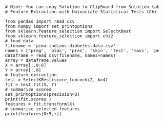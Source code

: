 <pre class="file" data-target="clipboard">
# Hint: You can copy Solution to ClipBoard from Solution tab in Step 2
# Feature Extraction with Univariate Statistical Tests (Chi-squared for #classification)

from pandas import read_csv
from numpy import set_printoptions
from sklearn.feature_selection import SelectKBest
from sklearn.feature_selection import chi2
# load data
filename = 'pima-indians-diabetes.data.csv'
names = ['preg', 'plas', 'pres', 'skin', 'test', 'mass', 'pedi', 'age', 'class']
dataframe = read_csv(filename, names=names)
array = dataframe.values
X = array[:,0:8]
Y = array[:,8]
# feature extraction
test = SelectKBest(score_func=chi2, k=4)
fit = test.fit(X, Y)
# summarize scores
set_printoptions(precision=3)
print(fit.scores_)
features = fit.transform(X)
# summarize selected features
print(features[0:5,:])

</pre>